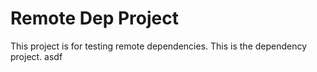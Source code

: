 # Remote Dep Project

This project is for testing remote dependencies. This is the dependency project.
asdf
